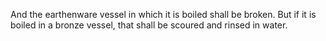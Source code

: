 And the earthenware vessel in which it is boiled shall be broken. But if it is boiled in a bronze vessel, that shall be scoured and rinsed in water.
